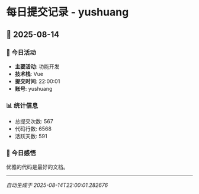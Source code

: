 # 每日提交记录 - yushuang

## 📅 2025-08-14

### 🎯 今日活动
- **主要活动**: 功能开发
- **技术栈**: Vue
- **提交时间**: 22:00:01
- **账号**: yushuang

### 📊 统计信息
- 总提交次数: 567
- 代码行数: 6568
- 活跃天数: 591

### 💭 今日感悟
优雅的代码是最好的文档。

---
*自动生成于 2025-08-14T22:00:01.282676*
